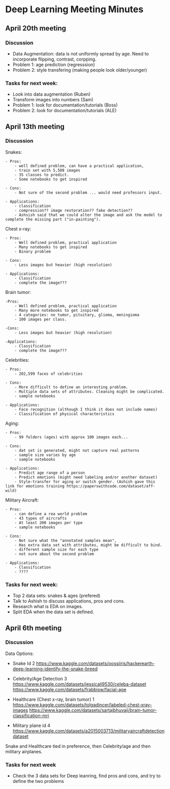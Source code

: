 # Deep Learning Meeting Minutes 

## April 20th meeting

### Discussion

- Data Augmentation: data is not uniformly spread by age. Need to incorporate flipping, contrast, corpping. 
- Problem 1: age prediction (regresssion)
- Problem 2: style transfering (making people look older/younger)

### Tasks for next week: 

- Look into data augmentation (Ruben)
- Transform images into numbers (Sam)
- Problem 1: look for documentation/tutorials (Boss)
- Problem 2: look for documentation/tutorials (ALE)

## April 13th meeting

### Discussion

Snakes:

	- Pros:
		- well defined problem, can have a practical application, 
		- train set with 5,508 images
		- 35 classes to predict. 
		- Some notebooks to get inspired 

	- Cons:
		- Not sure of the second problem ... would need professors input.

	- Applications: 
		- classification
		- compression?? image restoration?? fake detection?? 
		- Ashsish said that we could alter the image and ask the model to complete the missing part ("in-painting").


Chest x-ray: 

	- Pros: 
		- Well defined problem, practical application
		- Many notebooks to get inspired 
		- Binary problem 

	- Cons: 
		- Less images but heavier (high resolution)

	- Applications: 
		- Classification
		- complete the image???

Brain tumor:

	-Pros: 
		- Well defined problem, practical application
		- Many more notebooks to get inspired 
		- 4 categories: no tumor, pituitary, glioma, meningioma
		- 100 images per class. 

	-Cons: 
		- Less images but heavier (high resolution)

	-Applications: 
		- Classification
		- complete the image???


Celebrities: 

	- Pros:
		- 202,599 faces of celebrities

	- Cons: 
		- More difficult to define an interesting problem.
		- Multiple data sets of attributes. Cleaning might be complicated.
		- sample notebooks

	- Applications: 
		- Face recognition (although I think it does not include names)
		- Classification of physical characteristics 


Aging: 

	- Pros: 
		- 99 folders (ages) with approx 100 images each... 

	- Cons: 
		- dat set is generated, might not capture real patterns
		- sample size varies by age 
		- sample notebooks 

	- Applications: 
		- Predict age range of a person
		- Predict emotions (might need labeling and/or another dataset)
		- Style-transfer for aging or switch gender. (Ashish gave this link for emotions training https://paperswithcode.com/dataset/aff-wild)


Military Aircraft:

	- Pros:
		- can define a rea world problem
		- 43 types of aircrafts
		- At least 200 images per type
		- sample notebooks

	- Cons:
		- Not sure what the "annotated samples mean", 
		- Has extra data set with attributes, might be difficult to bind.
		- different sample size for each type 
		- not sure about the second problem

	- Applications: 
		- Classification 
		- ???? 


### Tasks for next week: 

- Top 2 data sets: snakes & ages (prefered)
- Talk to Ashish to discuss applications, pros and cons. 
- Research what is EDA on images.
- Split EDA when the data set is defined. 



## April 6th meeting

### Discussion

Data Options:

- Snake Id 2
https://www.kaggle.com/datasets/oossiiris/hackerearth-deep-learning-identify-the-snake-breed

- Celebrity/Age Detection 3
https://www.kaggle.com/datasets/jessicali9530/celeba-dataset
https://www.kaggle.com/datasets/frabbisw/facial-age

- Healthcare (Chest x-ray, brain tumor) 1
https://www.kaggle.com/datasets/tolgadincer/labeled-chest-xray-images
https://www.kaggle.com/datasets/sartajbhuvaji/brain-tumor-classification-mri

- Military plane id  4
https://www.kaggle.com/datasets/a2015003713/militaryaircraftdetectiondataset

Snake and Healthcare tied in preference, then Celebrity/age and then military airplanes. 

### Tasks for next week

- Check the 3 data sets for Deep leanring, find pros and cons, and try to define the two problems
